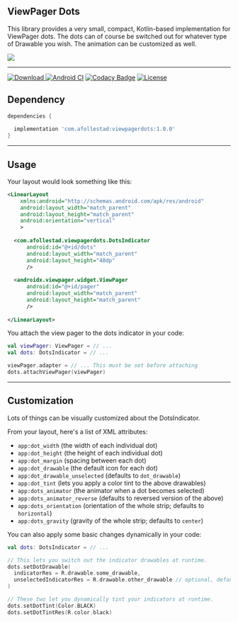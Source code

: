 ## ViewPager Dots

This library provides a very small, compact, Kotlin-based implementation for ViewPager dots. The dots
can of course be switched out for whatever type of Drawable you wish. The animation can be 
customized as well.

<img src="https://raw.githubusercontent.com/afollestad/viewpagerdots/master/assets/demo.gif" />

---

[ ![Download](https://api.bintray.com/packages/drummer-aidan/maven/viewpagerdots/images/download.svg) ](https://bintray.com/drummer-aidan/maven/viewpagerdots/_latestVersion)
[![Android CI](https://github.com/afollestad/viewpagerdots/workflows/Android%20CI/badge.svg)](https://github.com/afollestad/viewpagerdots/actions?query=workflow%3A%22Android+CI%22)
[![Codacy Badge](https://api.codacy.com/project/badge/Grade/87f916c5a5bd46fe9eaf1a7a7f27314e)](https://www.codacy.com/app/drummeraidan_50/viewpagerdots?utm_source=github.com&amp;utm_medium=referral&amp;utm_content=afollestad/viewpagerdots&amp;utm_campaign=Badge_Grade)
[![License](https://img.shields.io/badge/License-Apache%202.0-blue.svg)](https://opensource.org/licenses/Apache-2.0)

## Dependency

```gradle
dependencies {
  
  implementation 'com.afollestad:viewpagerdots:1.0.0'
}
```

---

## Usage

Your layout would look something like this:

```xml
<LinearLayout
    xmlns:android="http://schemas.android.com/apk/res/android"
    android:layout_width="match_parent"
    android:layout_height="match_parent"
    android:orientation="vertical"
    >
    
  <com.afollestad.viewpagerdots.DotsIndicator
      android:id="@+id/dots"
      android:layout_width="match_parent"
      android:layout_height="48dp"
      />
      
  <androidx.viewpager.widget.ViewPager
      android:id="@+id/pager"
      android:layout_width="match_parent"
      android:layout_height="match_parent"
      />
    
</LinearLayout>
```

You attach the view pager to the dots indicator in your code:

```kotlin
val viewPager: ViewPager = // ...
val dots: DotsIndicator = // ...

viewPager.adapter = // ... This must be set before attaching
dots.attachViewPager(viewPager)
```

---

## Customization

Lots of things can be visually customized about the DotsIndicator.

From your layout, here's a list of XML attributes:

* `app:dot_width` (the width of each individual dot)
* `app:dot_height` (the height of each individual dot)
* `app:dot_margin` (spacing between each dot)
* `app:dot_drawable` (the default icon for each dot)
* `app:dot_drawable_unselected` (defaults to `dot_drawable`)
* `app:dot_tint` (lets you apply a color tint to the above drawables)
* `app:dots_animator` (the animator when a dot becomes selected)
* `app:dots_animator_reverse` (defaults to reversed version of the above)
* `app:dots_orientation` (orientation of the whole strip; defaults to `horizontal`)
* `app:dots_gravity` (gravity of the whole strip; defaults to `center`)

You can also apply some basic changes dynamically in your code:

```kotlin
val dots: DotsIndicator = // ...

// This lets you switch out the indicator drawables at runtime.
dots.setDotDrawable(
  indicatorRes = R.drawable.some_drawable,
  unselectedIndicatorRes = R.drawable.other_drawable // optional, defaults to above
)

// These two let you dynamically tint your indicators at runtime.
dots.setDotTint(Color.BLACK)
dots.setDotTintRes(R.color.black)

```

